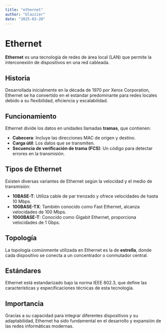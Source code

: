 ```yaml
---
title: "ethernet"
author: "Glazzier"
date: "2025-03-20"
---
```


# Ethernet

**Ethernet** es una tecnología de redes de área local (LAN) que permite la interconexión de dispositivos en una red cableada.

## Historia

Desarrollada inicialmente en la década de 1970 por Xerox Corporation, Ethernet se ha convertido en el estándar predominante para redes locales debido a su flexibilidad, eficiencia y escalabilidad.

## Funcionamiento

Ethernet divide los datos en unidades llamadas **tramas**, que contienen:

- **Cabecera**: Incluye las direcciones MAC de origen y destino.
- **Carga útil**: Los datos que se transmiten.
- **Secuencia de verificación de trama (FCS)**: Un código para detectar errores en la transmisión.

## Tipos de Ethernet

Existen diversas variantes de Ethernet según la velocidad y el medio de transmisión:

- **10BASE-T**: Utiliza cable de par trenzado y ofrece velocidades de hasta 10 Mbps. 
- **100BASE-TX**: También conocido como Fast Ethernet, alcanza velocidades de 100 Mbps.
- **1000BASE-T**: Conocido como Gigabit Ethernet, proporciona velocidades de 1 Gbps.

## Topología

La topología comúnmente utilizada en Ethernet es la de **estrella**, donde cada dispositivo se conecta a un concentrador o conmutador central.

## Estándares

Ethernet está estandarizado bajo la norma IEEE 802.3, que define las características y especificaciones técnicas de esta tecnología.

## Importancia

Gracias a su capacidad para integrar diferentes dispositivos y su adaptabilidad, Ethernet ha sido fundamental en el desarrollo y expansión de las redes informáticas modernas.
